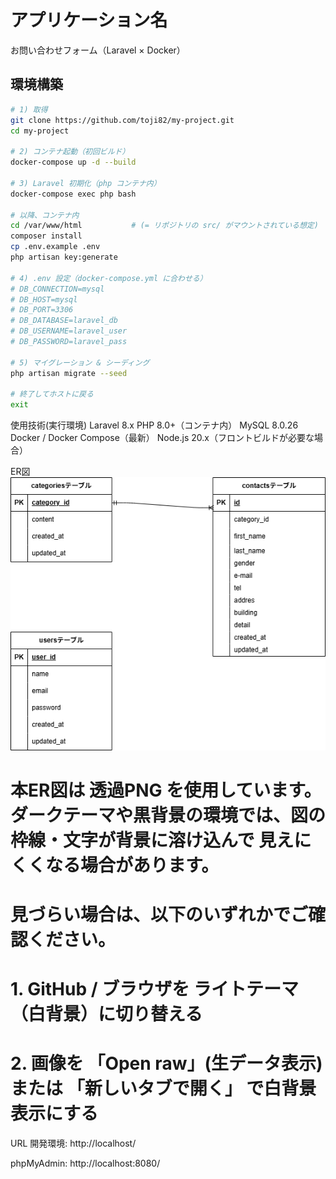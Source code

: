 # アプリケーション名
お問い合わせフォーム（Laravel × Docker）

## 環境構築
```bash
# 1) 取得
git clone https://github.com/toji82/my-project.git
cd my-project

# 2) コンテナ起動（初回ビルド）
docker-compose up -d --build

# 3) Laravel 初期化（php コンテナ内）
docker-compose exec php bash

# 以降、コンテナ内
cd /var/www/html           # (= リポジトリの src/ がマウントされている想定)
composer install
cp .env.example .env
php artisan key:generate

# 4) .env 設定（docker-compose.yml に合わせる）
# DB_CONNECTION=mysql
# DB_HOST=mysql
# DB_PORT=3306
# DB_DATABASE=laravel_db
# DB_USERNAME=laravel_user
# DB_PASSWORD=laravel_pass

# 5) マイグレーション & シーディング
php artisan migrate --seed

# 終了してホストに戻る
exit
```  

使用技術(実行環境)
Laravel 8.x
PHP 8.0+（コンテナ内）
MySQL 8.0.26
Docker / Docker Compose（最新）
Node.js 20.x（フロントビルドが必要な場合）

ER図
![ER図](./image.png)

# 本ER図は **透過PNG** を使用しています。ダークテーマや黒背景の環境では、図の枠線・文字が背景に溶け込んで **見えにくくなる場合があります**。
# 見づらい場合は、以下のいずれかでご確認ください。
#  1. GitHub / ブラウザを **ライトテーマ**（白背景）に切り替える  
#  2. 画像を **「Open raw」(生データ表示)** または **「新しいタブで開く」** で白背景表示にする  


URL
開発環境: http://localhost/

phpMyAdmin: http://localhost:8080/